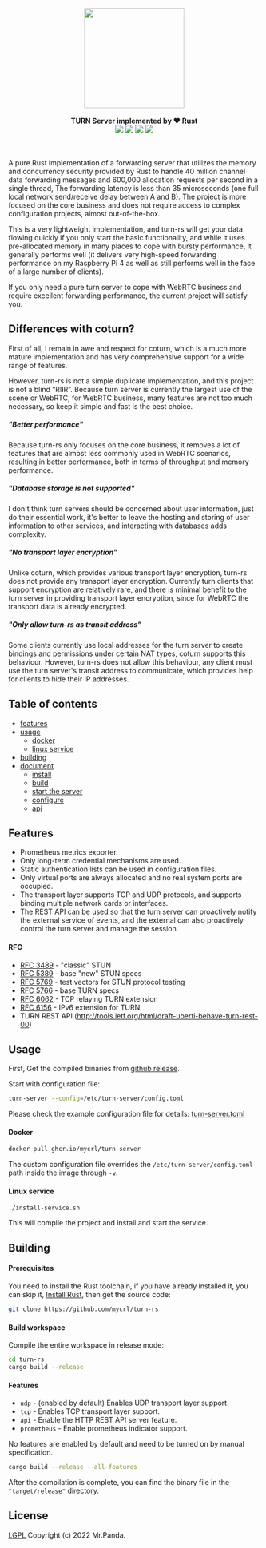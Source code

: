 <!--lint disable no-literal-urls-->
<div align="center">
  <img src="./logo.svg" width="200px"/>
</div>
<br/>
<div align="center">
  <strong>TURN Server implemented by ❤️ Rust</strong>
</div>
<div align="center">
  <img src="https://img.shields.io/github/actions/workflow/status/mycrl/turn-rs/tests.yml?branch=main"/>
  <img src="https://img.shields.io/github/license/mycrl/turn-rs"/>
  <img src="https://img.shields.io/github/issues/mycrl/turn-rs"/>
  <img src="https://img.shields.io/github/stars/mycrl/turn-rs"/>
</div>
<br/>
<br/>

A pure Rust implementation of a forwarding server that utilizes the memory and concurrency security provided by Rust to handle 40 million channel data forwarding messages and 600,000 allocation requests per second in a single thread, The forwarding latency is less than 35 microseconds (one full local network send/receive delay between A and B). The project is more focused on the core business and does not require access to complex configuration projects, almost out-of-the-box.

This is a very lightweight implementation, and turn-rs will get your data flowing quickly if you only start the basic functionality, and while it uses pre-allocated memory in many places to cope with bursty performance, it generally performs well (it delivers very high-speed forwarding performance on my Raspberry Pi 4 as well as still performs well in the face of a large number of clients).

If you only need a pure turn server to cope with WebRTC business and require excellent forwarding performance, the current project will satisfy you.

## Differences with coturn?

First of all, I remain in awe and respect for coturn, which is a much more mature implementation and has very comprehensive support for a wide range of features.

However, turn-rs is not a simple duplicate implementation, and this project is not a blind “RIIR”. Because turn server is currently the largest use of the scene or WebRTC, for WebRTC business, many features are not too much necessary, so keep it simple and fast is the best choice.

##### "Better performance"

Because turn-rs only focuses on the core business, it removes a lot of features that are almost less commonly used in WebRTC scenarios, resulting in better performance, both in terms of throughput and memory performance.

##### "Database storage is not supported"

I don't think turn servers should be concerned about user information, just do their essential work, it's better to leave the hosting and storing of user information to other services, and interacting with databases adds complexity.

##### "No transport layer encryption"

Unlike coturn, which provides various transport layer encryption, turn-rs does not provide any transport layer encryption. Currently turn clients that support encryption are relatively rare, and there is minimal benefit to the turn server in providing transport layer encryption, since for WebRTC the transport data is already encrypted.

##### "Only allow turn-rs as transit address"

Some clients currently use local addresses for the turn server to create bindings and permissions under certain NAT types, coturn supports this behaviour. However, turn-rs does not allow this behaviour, any client must use the turn server's transit address to communicate, which provides help for clients to hide their IP addresses.

## Table of contents

-   [features](#features)
-   [usage](#usage)
    -   [docker](#docker)
    -   [linux service](#linux-service)
-   [building](#building)
-   [document](./docs)
    -   [install](./docs/install.md)
    -   [build](./docs/build.md)
    -   [start the server](./docs/start-the-server.md)
    -   [configure](./docs/configure.md)
    -   [api](./docs/api.md)

## Features

-   Prometheus metrics exporter.
-   Only long-term credential mechanisms are used.
-   Static authentication lists can be used in configuration files.
-   Only virtual ports are always allocated and no real system ports are occupied.
-   The transport layer supports TCP and UDP protocols, and supports binding multiple network cards or interfaces.
-   The REST API can be used so that the turn server can proactively notify the external service of events, and the external can also proactively control the turn server and manage the session.

#### RFC

-   [RFC 3489](https://datatracker.ietf.org/doc/html/rfc3489) - "classic" STUN
-   [RFC 5389](https://datatracker.ietf.org/doc/html/rfc5389) - base "new" STUN specs
-   [RFC 5769](https://datatracker.ietf.org/doc/html/rfc5769) - test vectors for STUN protocol testing
-   [RFC 5766](https://datatracker.ietf.org/doc/html/rfc5766) - base TURN specs
-   [RFC 6062](https://datatracker.ietf.org/doc/html/rfc6062) - TCP relaying TURN extension
-   [RFC 6156](https://datatracker.ietf.org/doc/html/rfc6156) - IPv6 extension for TURN
-   TURN REST API (http://tools.ietf.org/html/draft-uberti-behave-turn-rest-00)

## Usage

First, Get the compiled binaries from [github release](https://github.com/mycrl/turn-rs/releases).

Start with configuration file:

```bash
turn-server --config=/etc/turn-server/config.toml
```

Please check the example configuration file for details: [turn-server.toml](./turn-server.toml)

#### Docker

```bash
docker pull ghcr.io/mycrl/turn-server
```

The custom configuration file overrides the `/etc/turn-server/config.toml` path inside the image through `-v`.

#### Linux service

```
./install-service.sh
```

This will compile the project and install and start the service.

## Building

#### Prerequisites

You need to install the Rust toolchain, if you have already installed it, you can skip it, [Install Rust](https://www.rust-lang.org/tools/install), then get the source code:

```bash
git clone https://github.com/mycrl/turn-rs
```

#### Build workspace

Compile the entire workspace in release mode:

```bash
cd turn-rs
cargo build --release
```

#### Features

-   `udp` - (enabled by default) Enables UDP transport layer support.
-   `tcp` - Enables TCP transport layer support.
-   `api` - Enable the HTTP REST API server feature.
-   `prometheus` - Enable prometheus indicator support.

No features are enabled by default and need to be turned on by manual specification.

```bash
cargo build --release --all-features
```

After the compilation is complete, you can find the binary file in the `"target/release"` directory.

## License

[LGPL](./LICENSE)
Copyright (c) 2022 Mr.Panda.
